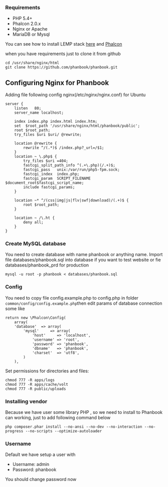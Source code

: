 ### Requirements
- PHP 5.4+
- Phalcon 2.0.x
- Nginx or Apache
- MariaDB or Mysql

You can see how to install LEMP stack [here](https://www.digitalocean.com/community/tutorials/how-to-install-linux-nginx-mysql-php-lemp-stack-on-ubuntu-12-04) and [Phalcon](https://docs.phalconphp.com/en/latest/reference/install.html)

when you have requirements just to clone it from github

```
cd /usr/share/nginx/html
git clone https://github.com/phanbook/phanbook.git
```

## Configuring Nginx for Phanbook

Adding file following config nginx(/etc/nginx/nginx.conf) for Ubuntu

```
server {
    listen   80;
    server_name localhost;

    index index.php index.html index.htm;
    set  $root_path '/usr/share/nginx/html/phanbook/public';
    root $root_path;
    try_files $uri $uri/ @rewrite;

    location @rewrite {
        rewrite ^/(.*)$ /index.php?_url=/$1;
    }
    location ~ \.php$ {
        try_files $uri =404;
        fastcgi_split_path_info ^(.+\.php)(/.+)$;
        fastcgi_pass   unix:/var/run/php5-fpm.sock;
        fastcgi_index  index.php;
        fastcgi_param  SCRIPT_FILENAME  $document_root$fastcgi_script_name;
        include fastcgi_params;
    }

    location ~* ^/(css|img|js|flv|swf|download)/(.+)$ {
        root $root_path;
    }

    location ~ /\.ht {
        deny all;
    }
}
```
### Create MySQL database 

You need to create database with name phanbook or anything name. Import file databases/phanbook.sql into database if you want to test website or fie databases/phanbook_prd for production

```
mysql -u root -p phanbook < databases/phanbook.sql
```

### Config

You need to copy file config.example.php to config.php in folder ```common/config/config.example.php```then edit params of database connection some like 

```
return new \Phalcon\Config(
    array(
    'database'  => array(
        'mysql'     => array(
            'host'     => 'localhost',
            'username' => 'root',
            'password' => 'phanbook',
            'dbname'   => 'phanbook',
            'charset'  => 'utf8',
        )
    ),
```
Set permissions for directories and files:

```
chmod 777 -R apps/logs
chmod 777 -R apps/cache/volt
chmod 777 -R public/uploads
```
### Installing vendor

Because we have user some library PHP , so we need to install to Phanbook can working, just to add following command below

```
php composer.phar install --no-ansi --no-dev --no-interaction --no-progress --no-scripts --optimize-autoloader
```
### Username 

Default we have setup a user with

- Username: admin
- Password: phanbook

You should change password now
